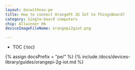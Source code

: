 ```yaml
---
layout: docwithnav-pe
title: How to connect OrangePI 2G IoT to ThingsBoard?
category: Single-board computers
chip: Allwinner H6
deviceImageFileName: orangepi2giot.png

---
```


* TOC
{:toc}

{% assign docsPrefix = "pe/" %}
{% include /docs/devices-library/guides/orangepi-2g-iot.md %}